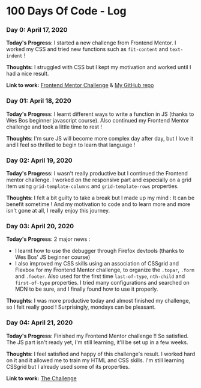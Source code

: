 # 100 Days Of Code - Log

### Day 0: April 17, 2020

**Today's Progress**: I started a new challenge from Frontend Mentor. I worked my CSS and tried new functions such as `fit-content` and `text-indent` !

**Thoughts:** I struggled with CSS but I kept my motivation and worked until I had a nice result.

**Link to work:** [Frontend Mentor Challenge](https://www.frontendmentor.io/challenges/url-shortening-api-landing-page-2ce3ob-G) & [My GitHub repo](https://github.com/SpookyUmi/url_shortening_frontendmentor)

### Day 01: April 18, 2020

**Today's Progress**: I learnt different ways to write a function in JS (thanks to Wes Bos beginner javascript course). Also continued my Frontend Mentor challenge and took a little time to rest !

**Thoughts**: I'm sure JS will become more complex day after day, but I love it and I feel so thrilled to begin to learn that language !


### Day 02: April 19, 2020

**Today's Progress**: I wasn't really productive but I continued the Frontend mentor challenge. I worked on the responsive part and especially on a grid item using `grid-template-columns` and `grid-template-rows` properties.

**Thoughts**: I felt a bit guilty to take a break but I made up my mind : It can be benefit sometime ! And my motivation to code and to learn more and more isn't gone at all, I really enjoy this journey.


### Day 03: April 20, 2020

**Today's Progress**: 2 major news :
- I learnt how to use the debugger through Firefox devtools (thanks to Wes Bos' JS beginner course)
- I also improved my CSS skills using an association of CSSgrid and Flexbox for my <!-- almost finished --> Frontend Mentor challenge, to organize the `.topar`, `.form` and `.footer`. Also used for the first time `last-of-type`, `nth-child` and `first-of-type` properties. I tried many configurations and searched on MDN to be sure, and I finally found how to use it properly.

**Thoughts**: I was more productive today and almost finished my challenge, so I felt really good ! Surprisingly, mondays can be pleasant.


### Day 04: April 21, 2020

**Today's Progress**: Finished my Frontend Mentor challenge !! So satisfied. The JS part isn't ready yet, I'm still learning, it'll be set up in a few weeks.

**Thoughts**: I feel satisfied and happy of this challenge's result. I worked hard on it and it allowed me to train my HTML and CSS skills. I'm still learning CSSgrid but I already used some of its properties.

**Link to work:** [The Challenge](https://url-shortening-frontend-mentor-without-js.netlify.app/)
